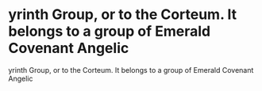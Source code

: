 # yrinth Group, or to the Corteum.  It belongs to a group of Emerald Covenant Angelic

yrinth Group, or to the Corteum.  It belongs to a group of Emerald Covenant Angelic